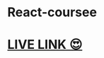 # React-coursee


<h1><a href="https://react-coursee-7mtw-git-main-aryan-ya.vercel.app/">LIVE LINK 😍</a></h1>